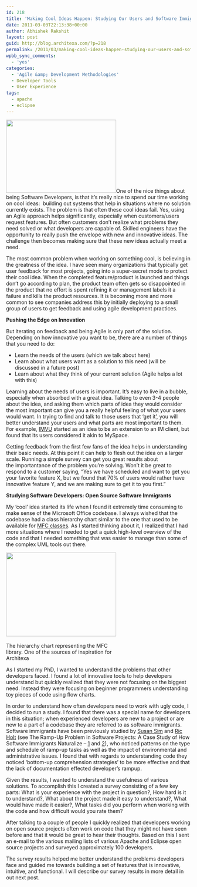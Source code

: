 ```yaml
---
id: 218
title: 'Making Cool Ideas Happen: Studying Our Users and Software Immigrants'
date: 2011-03-03T22:13:38+00:00
author: Abhishek Rakshit
layout: post
guid: http://blog.architexa.com/?p=218
permalink: /2011/03/making-cool-ideas-happen-studying-our-users-and-software-immigrants/
wpbb_sync_comments:
  - 'yes'
categories:
  - 'Agile &amp; Development Methodologies'
  - Developer Tools
  - User Experience
tags:
  - apache
  - eclipse
---
```

<!--S-ButtonZ 1.1.5 Start-->

<div style="float: left; width: 42px; padding-right: 10px; margin: 0 -52px 0 0; position: relative; left: -62px; top: 8px">
</div>

<!--S-ButtonZ 1.1.5 End-->

[<img class="alignright size-medium wp-image-221" title="innovation" src="assets/uploads/2011/02/innovation-300x199.jpg" alt="" width="300" height="199" srcset="assets/uploads/2011/02/innovation-300x199.jpg 300w, assets/uploads/2011/02/innovation.jpg 400w" sizes="(max-width: 300px) 100vw, 300px" />](assets/uploads/2011/02/innovation.jpg)One of the nice things about being Software Developers, is that it&#8217;s really nice to spend our time working on cool ideas:  building out systems that help in situations where no solution currently exists. The problem is that often these cool ideas fail. Yes, using an Agile approach helps significantly, especially when customers/users request features. But often customers don&#8217;t realize what problems they need solved or what developers are capable of. Skilled engineers have the opportunity to really push the envelope with new and innovative ideas. The challenge then becomes making sure that these new ideas actually meet a need.

<!--more-->

The most common problem when working on something cool, is believing in the greatness of the idea. I have seen many organizations that typically get user feedback for most projects, going into a super-secret mode to protect their cool idea. When the completed feature/product is launched and things don&#8217;t go according to plan, the product team often gets so disappointed in the product that no effort is spent refining it or management labels it a failure and kills the product resources. It is becoming more and more common to see companies address this by initially deploying to a small group of users to get feedback and using agile development practices.

**Pushing the Edge on Innovation**

But iterating on feedback and being Agile is only part of the solution. Depending on how innovative you want to be, there are a number of things that you need to do:

  * Learn the needs of the users (which we talk about here)
  * Learn about what users want as a solution to this need (will be discussed in a future post)
  * Learn about what they think of your current solution (Agile helps a lot with this)

Learning about the needs of users is important. It&#8217;s easy to live in a bubble, especially when absorbed with a great idea. Talking to even 3-4 people about the idea, and asking them which parts of idea they would consider the most important can give you a really helpful feeling of what your users would want. In trying to find and talk to those users that ‘get it’, you will better understand your users and what parts are most important to them. For example, [IMVU](http://www.imvu.com/) started as an idea to be an extension to an IM client, but found that its users considered it akin to MySpace.

Getting feedback from the first few fans of the idea helps in understanding their basic needs. At this point it can help to flesh out the idea on a larger scale. Running a simple survey can get you great results about the importantance of the problem you&#8217;re solving. Won’t it be great to respond to a customer saying, &#8220;Yes we have scheduled and want to get you your favorite feature X, but we found that 70% of users would rather have innovative feature Y, and we are making sure to get it to you first.&#8221;

**Studying Software Developers: Open Source Software Immigrants**

My ‘cool’ idea started its life when I found it extremely time consuming to make sense of the Microsoft Office codebase. I always wished that the codebase had a class hierarchy chart similar to the one that used to be available for [MFC classes](http://msdn.microsoft.com/en-us/library/ws8s10w4(v=vs.80).aspx?ppud=4). As I started thinking about it, I realized that I had more situations where I needed to get a quick high-level overview of the code and that I needed something that was easier to manage than some of the complex UML tools out there.

<div id="attachment_222" style="width: 310px" class="wp-caption alignright">
  <a href="http://msdn.microsoft.com/en-us/library/ws8s10w4(v=vs.80).aspx?ppud=4"><img class="size-medium wp-image-222 " title="mfcClass" src="assets/uploads/2011/02/mfcClass-300x228.gif" alt="" width="300" height="228" srcset="assets/uploads/2011/02/mfcClass-300x228.gif 300w, assets/uploads/2011/02/mfcClass-1024x781.gif 1024w, assets/uploads/2011/02/mfcClass.gif 1418w" sizes="(max-width: 300px) 100vw, 300px" /></a>
  
  <p class="wp-caption-text">
    The hierarchy chart representing the MFC library. One of the sources of inspiration for Architexa
  </p>
</div>

As I started my PhD, I wanted to understand the problems that other developers faced. I found a lot of innovative tools to help developers understand but quickly realized that they were not focusing on the biggest need. Instead they were focusing on beginner programmers understanding toy pieces of code using flow charts.

In order to understand how often developers need to work with ugly code, I decided to run a study. I found that there was a special name for developers in this situation; when experienced developers are new to a project or are new to a part of a codebase they are referred to as software immigrants. Software immigrants have been previously studied by [Susan Sim](http://www.ics.uci.edu/~ses/index.html) and [Ric Holt](http://plg.uwaterloo.ca/~holt/) (see The Ramp-Up Problem in Software Projects: A Case Study of How Software Immigrants Naturalize – [1](ieeexplore.ieee.org/iel4/5475/14745/00671389.pdf?arnumber=671389) and [2](http://citeseerx.ist.psu.edu/viewdoc/summary?doi=10.1.1.39.6654)), who noticed patterns on the type and schedule of ramp-up tasks as well as the impact of environmental and administrative issues. I found that with regards to understanding code they noticed ‘bottom-up comprehension strategies’ to be more effective and that the lack of documentation effected developer’s rampup.

Given the results, I wanted to understand the usefulness of various solutions. To accomplish this I created a survey consisting of a few key parts: What is your experience with the project in question?, How hard is it to understand?, What about the project made it easy to understand?, What would have made it easier?, What tasks did you perform when working with the code and how difficult would you rate them?

After talking to a couple of people I quickly realized that developers working on open source projects often work on code that they might not have seen before and that it would be great to hear their thoughts. Based on this I sent an e-mail to the various mailing lists of various Apache and Eclipse open source projects and surveyed approximately 100 developers.

The survey results helped me better understand the problems developers face and guided me towards building a set of features that is innovative, intuitive, and functional. I will describe our survey results in more detail in out next post.

<div style="clear:both;">
  &nbsp;
</div>